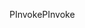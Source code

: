 <span data-ttu-id="bc80a-101">PInvoke</span><span class="sxs-lookup"><span data-stu-id="bc80a-101">PInvoke</span></span>